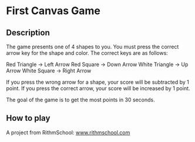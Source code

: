 # First Canvas Game

## Description 


The game presents one of 4 shapes to you. You must press the correct arrow key for the shape and color. The correct keys are as follows:

Red Triangle -> Left Arrow
Red Square -> Down Arrow
White Triangle -> Up Arrow
White Square -> Right Arrow


If you press the wrong arrow for a shape, your score will be subtracted by 1 point. If you press the correct arrow, your score will be increased by 1 point.


The goal of the game is to get the most points in 30 seconds.


## How to play

A project from RithmSchool: www.rithmschool.com
